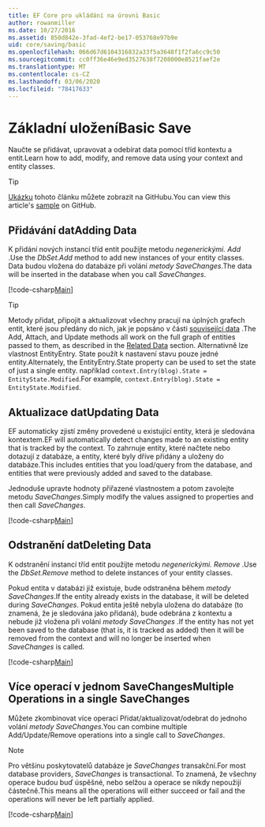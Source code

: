 ```yaml
---
title: EF Core pro ukládání na úrovni Basic
author: rowanmiller
ms.date: 10/27/2016
ms.assetid: 850d842e-3fad-4ef2-be17-053768e97b9e
uid: core/saving/basic
ms.openlocfilehash: 066d67d6104316832a33f5a3648f1f2fa6cc9c50
ms.sourcegitcommit: cc0ff36e46e9ed3527638f7208000e8521faef2e
ms.translationtype: MT
ms.contentlocale: cs-CZ
ms.lasthandoff: 03/06/2020
ms.locfileid: "78417633"
---
```

# <a name="basic-save"></a><span data-ttu-id="da74a-102">Základní uložení</span><span class="sxs-lookup"><span data-stu-id="da74a-102">Basic Save</span></span>

<span data-ttu-id="da74a-103">Naučte se přidávat, upravovat a odebírat data pomocí tříd kontextu a entit.</span><span class="sxs-lookup"><span data-stu-id="da74a-103">Learn how to add, modify, and remove data using your context and entity classes.</span></span>

> [!TIP]  
> <span data-ttu-id="da74a-104">[Ukázku](https://github.com/dotnet/EntityFramework.Docs/tree/master/samples/core/Saving/Basics/) tohoto článku můžete zobrazit na GitHubu.</span><span class="sxs-lookup"><span data-stu-id="da74a-104">You can view this article's [sample](https://github.com/dotnet/EntityFramework.Docs/tree/master/samples/core/Saving/Basics/) on GitHub.</span></span>

## <a name="adding-data"></a><span data-ttu-id="da74a-105">Přidávání dat</span><span class="sxs-lookup"><span data-stu-id="da74a-105">Adding Data</span></span>

<span data-ttu-id="da74a-106">K přidání nových instancí tříd entit použijte metodu *negenerickými. Add* .</span><span class="sxs-lookup"><span data-stu-id="da74a-106">Use the *DbSet.Add* method to add new instances of your entity classes.</span></span> <span data-ttu-id="da74a-107">Data budou vložena do databáze při volání *metody SaveChanges*.</span><span class="sxs-lookup"><span data-stu-id="da74a-107">The data will be inserted in the database when you call *SaveChanges*.</span></span>

[!code-csharp[Main](../../../samples/core/Saving/Basics/Sample.cs#Add)]

> [!TIP]  
> <span data-ttu-id="da74a-108">Metody přidat, připojit a aktualizovat všechny pracují na úplných grafech entit, které jsou předány do nich, jak je popsáno v části [související data](related-data.md) .</span><span class="sxs-lookup"><span data-stu-id="da74a-108">The Add, Attach, and Update methods all work on the full graph of entities passed to them, as described in the [Related Data](related-data.md) section.</span></span> <span data-ttu-id="da74a-109">Alternativně lze vlastnost EntityEntry. State použít k nastavení stavu pouze jedné entity.</span><span class="sxs-lookup"><span data-stu-id="da74a-109">Alternately, the EntityEntry.State property can be used to set the state of just a single entity.</span></span> <span data-ttu-id="da74a-110">například `context.Entry(blog).State = EntityState.Modified`.</span><span class="sxs-lookup"><span data-stu-id="da74a-110">For example, `context.Entry(blog).State = EntityState.Modified`.</span></span>

## <a name="updating-data"></a><span data-ttu-id="da74a-111">Aktualizace dat</span><span class="sxs-lookup"><span data-stu-id="da74a-111">Updating Data</span></span>

<span data-ttu-id="da74a-112">EF automaticky zjistí změny provedené u existující entity, která je sledována kontextem.</span><span class="sxs-lookup"><span data-stu-id="da74a-112">EF will automatically detect changes made to an existing entity that is tracked by the context.</span></span> <span data-ttu-id="da74a-113">To zahrnuje entity, které načtete nebo dotazují z databáze, a entity, které byly dříve přidány a uloženy do databáze.</span><span class="sxs-lookup"><span data-stu-id="da74a-113">This includes entities that you load/query from the database, and entities that were previously added and saved to the database.</span></span>

<span data-ttu-id="da74a-114">Jednoduše upravte hodnoty přiřazené vlastnostem a potom zavolejte metodu *SaveChanges*.</span><span class="sxs-lookup"><span data-stu-id="da74a-114">Simply modify the values assigned to properties and then call *SaveChanges*.</span></span>

[!code-csharp[Main](../../../samples/core/Saving/Basics/Sample.cs#Update)]

## <a name="deleting-data"></a><span data-ttu-id="da74a-115">Odstranění dat</span><span class="sxs-lookup"><span data-stu-id="da74a-115">Deleting Data</span></span>

<span data-ttu-id="da74a-116">K odstranění instancí tříd entit použijte metodu *negenerickými. Remove* .</span><span class="sxs-lookup"><span data-stu-id="da74a-116">Use the *DbSet.Remove* method to delete instances of your entity classes.</span></span>

<span data-ttu-id="da74a-117">Pokud entita v databázi již existuje, bude odstraněna během *metody SaveChanges*.</span><span class="sxs-lookup"><span data-stu-id="da74a-117">If the entity already exists in the database, it will be deleted during *SaveChanges*.</span></span> <span data-ttu-id="da74a-118">Pokud entita ještě nebyla uložena do databáze (to znamená, že je sledována jako přidaná), bude odebrána z kontextu a nebude již vložena při volání *metody SaveChanges* .</span><span class="sxs-lookup"><span data-stu-id="da74a-118">If the entity has not yet been saved to the database (that is, it is tracked as added) then it will be removed from the context and will no longer be inserted when *SaveChanges* is called.</span></span>

[!code-csharp[Main](../../../samples/core/Saving/Basics/Sample.cs#Remove)]

## <a name="multiple-operations-in-a-single-savechanges"></a><span data-ttu-id="da74a-119">Více operací v jednom SaveChanges</span><span class="sxs-lookup"><span data-stu-id="da74a-119">Multiple Operations in a single SaveChanges</span></span>

<span data-ttu-id="da74a-120">Můžete zkombinovat více operací Přidat/aktualizovat/odebrat do jednoho volání *metody SaveChanges*.</span><span class="sxs-lookup"><span data-stu-id="da74a-120">You can combine multiple Add/Update/Remove operations into a single call to *SaveChanges*.</span></span>

> [!NOTE]  
> <span data-ttu-id="da74a-121">Pro většinu poskytovatelů databáze je *SaveChanges* transakční.</span><span class="sxs-lookup"><span data-stu-id="da74a-121">For most database providers, *SaveChanges* is transactional.</span></span> <span data-ttu-id="da74a-122">To znamená, že všechny operace budou buď úspěšné, nebo selžou a operace se nikdy nepoužijí částečně.</span><span class="sxs-lookup"><span data-stu-id="da74a-122">This means  all the operations will either succeed or fail and the operations will never be left partially applied.</span></span>

[!code-csharp[Main](../../../samples/core/Saving/Basics/Sample.cs#MultipleOperations)]
